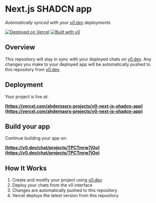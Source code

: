 # Next.js SHADCN app

*Automatically synced with your [v0.dev](https://v0.dev) deployments*

[![Deployed on Vercel](https://img.shields.io/badge/Deployed%20on-Vercel-black?style=for-the-badge&logo=vercel)](https://vercel.com/ahdernasrs-projects/v0-next-js-shadcn-app)
[![Built with v0](https://img.shields.io/badge/Built%20with-v0.dev-black?style=for-the-badge)](https://v0.dev/chat/projects/TPCTmrw7jOo)

## Overview

This repository will stay in sync with your deployed chats on [v0.dev](https://v0.dev).
Any changes you make to your deployed app will be automatically pushed to this repository from [v0.dev](https://v0.dev).

## Deployment

Your project is live at:

**[https://vercel.com/ahdernasrs-projects/v0-next-js-shadcn-app](https://vercel.com/ahdernasrs-projects/v0-next-js-shadcn-app)**

## Build your app

Continue building your app on:

**[https://v0.dev/chat/projects/TPCTmrw7jOo](https://v0.dev/chat/projects/TPCTmrw7jOo)**

## How It Works

1. Create and modify your project using [v0.dev](https://v0.dev)
2. Deploy your chats from the v0 interface
3. Changes are automatically pushed to this repository
4. Vercel deploys the latest version from this repository
